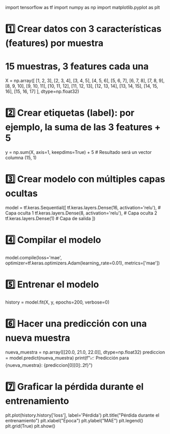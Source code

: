 import tensorflow as tf
import numpy as np
import matplotlib.pyplot as plt

# 1️⃣ Crear datos con 3 características (features) por muestra
# 15 muestras, 3 features cada una
X = np.array([
    [1, 2, 3],
    [2, 3, 4],
    [3, 4, 5],
    [4, 5, 6],
    [5, 6, 7],
    [6, 7, 8],
    [7, 8, 9],
    [8, 9, 10],
    [9, 10, 11],
    [10, 11, 12],
    [11, 12, 13],
    [12, 13, 14],
    [13, 14, 15],
    [14, 15, 16],
    [15, 16, 17]
], dtype=np.float32)

# 2️⃣ Crear etiquetas (label): por ejemplo, la suma de las 3 features + 5
y = np.sum(X, axis=1, keepdims=True) + 5  # Resultado será un vector columna (15, 1)

# 3️⃣ Crear modelo con múltiples capas ocultas
model = tf.keras.Sequential([
    tf.keras.layers.Dense(16, activation='relu'),  # Capa oculta 1
    tf.keras.layers.Dense(8, activation='relu'),   # Capa oculta 2
    tf.keras.layers.Dense(1)                       # Capa de salida
])

# 4️⃣ Compilar el modelo
model.compile(loss='mae',
              optimizer=tf.keras.optimizers.Adam(learning_rate=0.01),
              metrics=['mae'])

# 5️⃣ Entrenar el modelo
history = model.fit(X, y, epochs=200, verbose=0)

# 6️⃣ Hacer una predicción con una nueva muestra
nueva_muestra = np.array([[20.0, 21.0, 22.0]], dtype=np.float32)
prediccion = model.predict(nueva_muestra)
print(f"📈 Predicción para {nueva_muestra}: {prediccion[0][0]:.2f}")

# 7️⃣ Graficar la pérdida durante el entrenamiento
plt.plot(history.history['loss'], label='Pérdida')
plt.title("Pérdida durante el entrenamiento")
plt.xlabel("Época")
plt.ylabel("MAE")
plt.legend()
plt.grid(True)
plt.show()
